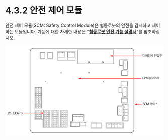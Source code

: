 # 4.3.2 안전 제어 모듈

안전 제어 모듈(SCM: Safety Control Module)은 협동로봇의 안전을 감시하고 제어하는 모듈입니다. 기능에 대한 자세한 내용은 “[**협동로봇 안전 기능 설명서**](https://hyundai-robotics.gitbook.io/cobot-safety-function/)”를 참조하십시오.

![그림 27 안전 제어 모듈(SCM)](../../../_assets/image108.png)
